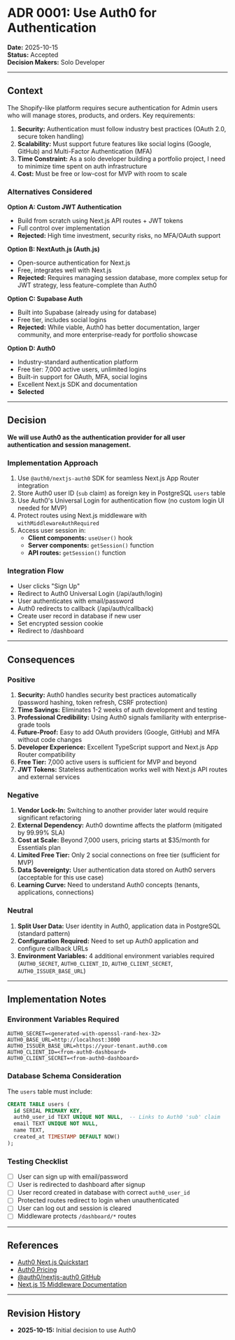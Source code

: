 # ADR 0001: Use Auth0 for Authentication

**Date:** 2025-10-15  
**Status:** Accepted  
**Decision Makers:** Solo Developer  

---

## Context

The Shopify-like platform requires secure authentication for Admin users who will manage stores, products, and orders. Key requirements:

1. **Security:** Authentication must follow industry best practices (OAuth 2.0, secure token handling)
2. **Scalability:** Must support future features like social logins (Google, GitHub) and Multi-Factor Authentication (MFA)
3. **Time Constraint:** As a solo developer building a portfolio project, I need to minimize time spent on auth infrastructure
4. **Cost:** Must be free or low-cost for MVP with room to scale

### Alternatives Considered

**Option A: Custom JWT Authentication**
- Build from scratch using Next.js API routes + JWT tokens
- Full control over implementation
- **Rejected:** High time investment, security risks, no MFA/OAuth support

**Option B: NextAuth.js (Auth.js)**
- Open-source authentication for Next.js
- Free, integrates well with Next.js
- **Rejected:** Requires managing session database, more complex setup for JWT strategy, less feature-complete than Auth0

**Option C: Supabase Auth**
- Built into Supabase (already using for database)
- Free tier, includes social logins
- **Rejected:** While viable, Auth0 has better documentation, larger community, and more enterprise-ready for portfolio showcase

**Option D: Auth0**
- Industry-standard authentication platform
- Free tier: 7,000 active users, unlimited logins
- Built-in support for OAuth, MFA, social logins
- Excellent Next.js SDK and documentation
- **Selected**

---

## Decision

**We will use Auth0 as the authentication provider for all user authentication and session management.**

### Implementation Approach

1. Use `@auth0/nextjs-auth0` SDK for seamless Next.js App Router integration
2. Store Auth0 user ID (`sub` claim) as foreign key in PostgreSQL `users` table
3. Use Auth0's Universal Login for authentication flow (no custom login UI needed for MVP)
4. Protect routes using Next.js middleware with `withMiddlewareAuthRequired`
5. Access user session in:
   - **Client components:** `useUser()` hook
   - **Server components:** `getSession()` function
   - **API routes:** `getSession()` function

### Integration Flow
- User clicks "Sign Up"
- Redirect to Auth0 Universal Login (/api/auth/login)
- User authenticates with email/password
- Auth0 redirects to callback (/api/auth/callback)
- Create user record in database if new user
- Set encrypted session cookie
- Redirect to /dashboard

---

## Consequences

### Positive

1. **Security:** Auth0 handles security best practices automatically (password hashing, token refresh, CSRF protection)
2. **Time Savings:** Eliminates 1-2 weeks of auth development and testing
3. **Professional Credibility:** Using Auth0 signals familiarity with enterprise-grade tools
4. **Future-Proof:** Easy to add OAuth providers (Google, GitHub) and MFA without code changes
5. **Developer Experience:** Excellent TypeScript support and Next.js App Router compatibility
6. **Free Tier:** 7,000 active users is sufficient for MVP and beyond
7. **JWT Tokens:** Stateless authentication works well with Next.js API routes and external services

### Negative

1. **Vendor Lock-In:** Switching to another provider later would require significant refactoring
2. **External Dependency:** Auth0 downtime affects the platform (mitigated by 99.99% SLA)
3. **Cost at Scale:** Beyond 7,000 users, pricing starts at $35/month for Essentials plan
4. **Limited Free Tier:** Only 2 social connections on free tier (sufficient for MVP)
5. **Data Sovereignty:** User authentication data stored on Auth0 servers (acceptable for this use case)
6. **Learning Curve:** Need to understand Auth0 concepts (tenants, applications, connections)

### Neutral

1. **Split User Data:** User identity in Auth0, application data in PostgreSQL (standard pattern)
2. **Configuration Required:** Need to set up Auth0 application and configure callback URLs
3. **Environment Variables:** 4 additional environment variables required (`AUTH0_SECRET`, `AUTH0_CLIENT_ID`, `AUTH0_CLIENT_SECRET`, `AUTH0_ISSUER_BASE_URL`)

---

## Implementation Notes

### Environment Variables Required
```env
AUTH0_SECRET=<generated-with-openssl-rand-hex-32>
AUTH0_BASE_URL=http://localhost:3000
AUTH0_ISSUER_BASE_URL=https://your-tenant.auth0.com
AUTH0_CLIENT_ID=<from-auth0-dashboard>
AUTH0_CLIENT_SECRET=<from-auth0-dashboard>
```

### Database Schema Consideration

The `users` table must include:
```sql
CREATE TABLE users (
  id SERIAL PRIMARY KEY,
  auth0_user_id TEXT UNIQUE NOT NULL,  -- Links to Auth0 'sub' claim
  email TEXT UNIQUE NOT NULL,
  name TEXT,
  created_at TIMESTAMP DEFAULT NOW()
);
```

### Testing Checklist

- [ ] User can sign up with email/password
- [ ] User is redirected to dashboard after signup
- [ ] User record created in database with correct `auth0_user_id`
- [ ] Protected routes redirect to login when unauthenticated
- [ ] User can log out and session is cleared
- [ ] Middleware protects `/dashboard/*` routes

---

## References

- [Auth0 Next.js Quickstart](https://auth0.com/docs/quickstart/webapp/nextjs)
- [Auth0 Pricing](https://auth0.com/pricing)
- [@auth0/nextjs-auth0 GitHub](https://github.com/auth0/nextjs-auth0)
- [Next.js 15 Middleware Documentation](https://nextjs.org/docs/app/building-your-application/routing/middleware)

---

## Revision History

- **2025-10-15:** Initial decision to use Auth0